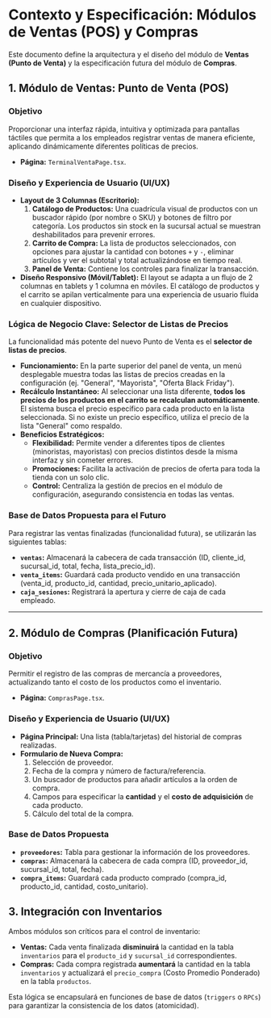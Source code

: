 # Contexto y Especificación: Módulos de Ventas (POS) y Compras

Este documento define la arquitectura y el diseño del módulo de **Ventas (Punto de Venta)** y la especificación futura del módulo de **Compras**.

## 1. Módulo de Ventas: Punto de Venta (POS)

### Objetivo

Proporcionar una interfaz rápida, intuitiva y optimizada para pantallas táctiles que permita a los empleados registrar ventas de manera eficiente, aplicando dinámicamente diferentes políticas de precios.

-   **Página:** `TerminalVentaPage.tsx`.

### Diseño y Experiencia de Usuario (UI/UX)

-   **Layout de 3 Columnas (Escritorio):**
    1.  **Catálogo de Productos:** Una cuadrícula visual de productos con un buscador rápido (por nombre o SKU) y botones de filtro por categoría. Los productos sin stock en la sucursal actual se muestran deshabilitados para prevenir errores.
    2.  **Carrito de Compra:** La lista de productos seleccionados, con opciones para ajustar la cantidad con botones `+` y `-`, eliminar artículos y ver el subtotal y total actualizándose en tiempo real.
    3.  **Panel de Venta:** Contiene los controles para finalizar la transacción.
-   **Diseño Responsivo (Móvil/Tablet):** El layout se adapta a un flujo de 2 columnas en tablets y 1 columna en móviles. El catálogo de productos y el carrito se apilan verticalmente para una experiencia de usuario fluida en cualquier dispositivo.

### Lógica de Negocio Clave: Selector de Listas de Precios

La funcionalidad más potente del nuevo Punto de Venta es el **selector de listas de precios**.
-   **Funcionamiento:** En la parte superior del panel de venta, un menú desplegable muestra todas las listas de precios creadas en la configuración (ej. "General", "Mayorista", "Oferta Black Friday").
-   **Recálculo Instantáneo:** Al seleccionar una lista diferente, **todos los precios de los productos en el carrito se recalculan automáticamente**. El sistema busca el precio específico para cada producto en la lista seleccionada. Si no existe un precio específico, utiliza el precio de la lista "General" como respaldo.
-   **Beneficios Estratégicos:**
    -   **Flexibilidad:** Permite vender a diferentes tipos de clientes (minoristas, mayoristas) con precios distintos desde la misma interfaz y sin cometer errores.
    -   **Promociones:** Facilita la activación de precios de oferta para toda la tienda con un solo clic.
    -   **Control:** Centraliza la gestión de precios en el módulo de configuración, asegurando consistencia en todas las ventas.

### Base de Datos Propuesta para el Futuro

Para registrar las ventas finalizadas (funcionalidad futura), se utilizarán las siguientes tablas:
-   **`ventas`:** Almacenará la cabecera de cada transacción (ID, cliente_id, sucursal_id, total, fecha, lista_precio_id).
-   **`venta_items`:** Guardará cada producto vendido en una transacción (venta_id, producto_id, cantidad, precio_unitario_aplicado).
-   **`caja_sesiones`:** Registrará la apertura y cierre de caja de cada empleado.

---

## 2. Módulo de Compras (Planificación Futura)

### Objetivo

Permitir el registro de las compras de mercancía a proveedores, actualizando tanto el costo de los productos como el inventario.

-   **Página:** `ComprasPage.tsx`.

### Diseño y Experiencia de Usuario (UI/UX)

-   **Página Principal:** Una lista (tabla/tarjetas) del historial de compras realizadas.
-   **Formulario de Nueva Compra:**
    1.  Selección de proveedor.
    2.  Fecha de la compra y número de factura/referencia.
    3.  Un buscador de productos para añadir artículos a la orden de compra.
    4.  Campos para especificar la **cantidad** y el **costo de adquisición** de cada producto.
    5.  Cálculo del total de la compra.

### Base de Datos Propuesta

-   **`proveedores`:** Tabla para gestionar la información de los proveedores.
-   **`compras`:** Almacenará la cabecera de cada compra (ID, proveedor_id, sucursal_id, total, fecha).
-   **`compra_items`:** Guardará cada producto comprado (compra_id, producto_id, cantidad, costo_unitario).

## 3. Integración con Inventarios

Ambos módulos son críticos para el control de inventario:
-   **Ventas:** Cada venta finalizada **disminuirá** la cantidad en la tabla `inventarios` para el `producto_id` y `sucursal_id` correspondientes.
-   **Compras:** Cada compra registrada **aumentará** la cantidad en la tabla `inventarios` y actualizará el `precio_compra` (Costo Promedio Ponderado) en la tabla `productos`.

Esta lógica se encapsulará en funciones de base de datos (`triggers` o `RPCs`) para garantizar la consistencia de los datos (atomicidad).
